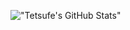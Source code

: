 !["Tetsufe's GitHub Stats"](https://github-readme-stats.vercel.app/api?username=tetsufe&show_icons=true&count_private=true")
